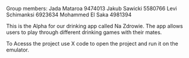 Group members:
Jada Mataroa 9474013
Jakub Sawicki 5580766
Levi Schimanksi 6923634
Mohammed El Saka 4981394

This is the Alpha for our drinking app called Na Zdrowie. The app allows users to play through different drinking games with their mates.

To Acesss the project use X code to open the project and run it on the emulator.
